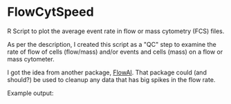 # FlowCytSpeed
R Script to plot the average event rate in flow or mass cytometry (FCS) files.

As per the description, I created this script as a "QC" step to examine the rate of flow of cells (flow/mass) and/or events and cells (mass) on a flow or mass cytometer.

I got the idea from another package, [FlowAI](https://bioconductor.org/packages/release/bioc/html/flowAI.html). That package could (and should?) be used to cleanup any data that has big spikes in the flow rate.

Example output:

